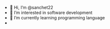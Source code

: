 - 👋 Hi, I’m @sanchet22
- 👀 I’m interested in software development
- 🌱 I’m currently learning programming language 
-

<!---
sanchet95/sanchet95 is a ✨ special ✨ repository because its `README.md` (this file) appears on your GitHub profile.
You can click the Preview link to take a look at your changes.
--->
